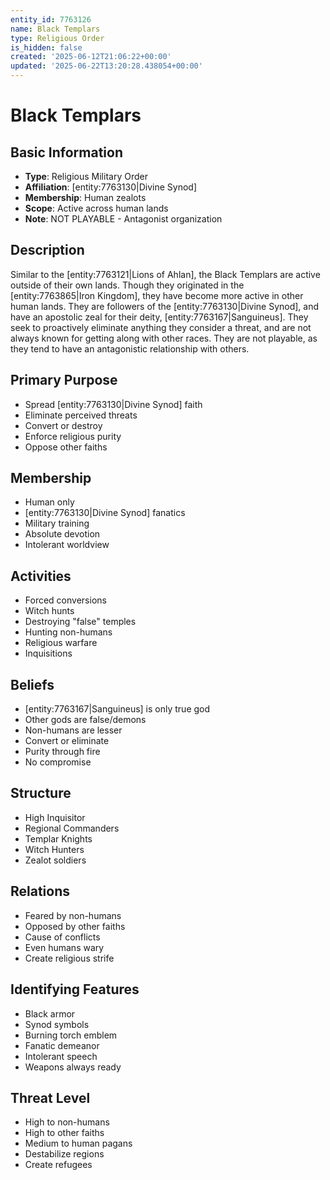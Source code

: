 ```yaml
---
entity_id: 7763126
name: Black Templars
type: Religious Order
is_hidden: false
created: '2025-06-12T21:06:22+00:00'
updated: '2025-06-22T13:20:28.438054+00:00'
---
```


# Black Templars

## Basic Information

- **Type**: Religious Military Order
- **Affiliation**: [entity:7763130|Divine Synod]
- **Membership**: Human zealots
- **Scope**: Active across human lands
- **Note**: NOT PLAYABLE - Antagonist organization

## Description

Similar to the [entity:7763121|Lions of Ahlan], the Black Templars are active outside of their own lands. Though they originated in the [entity:7763865|Iron Kingdom], they have become more active in other human lands. They are followers of the [entity:7763130|Divine Synod], and have an apostolic zeal for their deity, [entity:7763167|Sanguineus]. They seek to proactively eliminate anything they consider a threat, and are not always known for getting along with other races. They are not playable, as they tend to have an antagonistic relationship with others.

## Primary Purpose

- Spread [entity:7763130|Divine Synod] faith
- Eliminate perceived threats
- Convert or destroy
- Enforce religious purity
- Oppose other faiths

## Membership

- Human only
- [entity:7763130|Divine Synod] fanatics
- Military training
- Absolute devotion
- Intolerant worldview

## Activities

- Forced conversions
- Witch hunts
- Destroying "false" temples
- Hunting non-humans
- Religious warfare
- Inquisitions

## Beliefs

- [entity:7763167|Sanguineus] is only true god
- Other gods are false/demons
- Non-humans are lesser
- Convert or eliminate
- Purity through fire
- No compromise

## Structure

- High Inquisitor
- Regional Commanders
- Templar Knights
- Witch Hunters
- Zealot soldiers

## Relations

- Feared by non-humans
- Opposed by other faiths
- Cause of conflicts
- Even humans wary
- Create religious strife

## Identifying Features

- Black armor
- Synod symbols
- Burning torch emblem
- Fanatic demeanor
- Intolerant speech
- Weapons always ready

## Threat Level

- High to non-humans
- High to other faiths
- Medium to human pagans
- Destabilize regions
- Create refugees